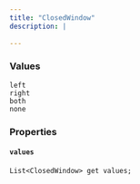 ```yaml
---
title: "ClosedWindow"
description: |
  
---
```



### Values

<dl>
  <dt><code>left</code></dt>
  <dd>
  

  </dd>
  <dt><code>right</code></dt>
  <dd>
  

  </dd>
  <dt><code>both</code></dt>
  <dd>
  

  </dd>
  <dt><code>none</code></dt>
  <dd>
  

  </dd>
</dl>

### Properties
#### `values`
<code>List\<ClosedWindow> get values;</code>


